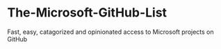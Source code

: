 # The-Microsoft-GitHub-List
Fast, easy, catagorized and opinionated access to Microsoft projects on GitHub
